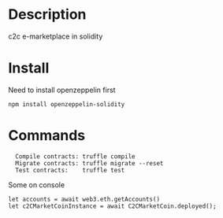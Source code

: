 # Description
c2c e-marketplace in solidity

# Install

Need to install openzeppelin first

```
npm install openzeppelin-solidity
```

# Commands

```
  Compile contracts: truffle compile
  Migrate contracts: truffle migrate --reset
  Test contracts:    truffle test
```

Some on console

```
let accounts = await web3.eth.getAccounts()
let c2CMarketCoinInstance = await C2CMarketCoin.deployed();
```